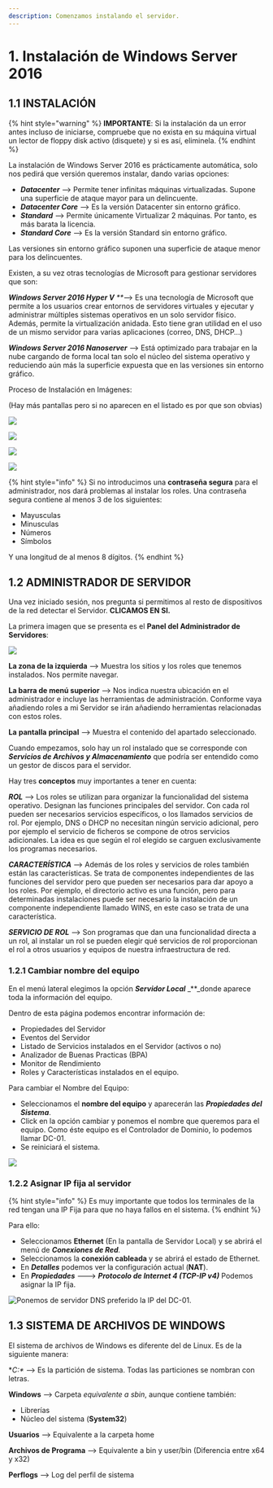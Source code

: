```yaml
---
description: Comenzamos instalando el servidor.
---
```


# 1. Instalación de Windows Server 2016

## **1.1 INSTALACIÓN**

{% hint style="warning" %}
**IMPORTANTE**: Si la instalación da un error antes incluso de iniciarse, compruebe que no exista en su máquina virtual un lector de floppy disk activo \(disquete\) y si es así, eliminela.
{% endhint %}

La instalación de Windows Server 2016 es prácticamente automática, solo nos pedirá que versión queremos instalar, dando varias opciones:

* _**Datacenter**_ --&gt; Permite tener infinitas máquinas virtualizadas. Supone una superficie de ataque mayor para un delincuente.
* _**Datacenter Core**_ --&gt; Es la versión Datacenter sin entorno gráfico.
* _**Standard**_ --&gt; Permite únicamente Virtualizar 2 máquinas. Por tanto, es más barata la licencia.
* _**Standard Core**_ --&gt; Es la versión Standard sin entorno gráfico.

Las versiones sin entorno gráfico suponen una superficie de ataque menor para los delincuentes.

Existen, a su vez otras tecnologías de Microsoft para gestionar servidores que son:

_**Windows Server 2016 Hyper V**_ _\*\*_--&gt; Es una tecnología de Microsoft que permite a los usuarios crear entornos de servidores virtuales y ejecutar y administrar múltiples sistemas operativos en un solo servidor físico. Además, permite la virtualización anidada. Esto tiene gran utilidad en el uso de un mismo servidor para varias aplicaciones \(correo, DNS, DHCP…\)

_**Windows Server 2016 Nanoserver**_ --&gt; Está optimizado para trabajar en la nube cargando de forma local tan solo el núcleo del sistema operativo y reduciendo aún más la superficie expuesta que en las versiones sin entorno gráfico.

Proceso de Instalación en Imágenes:

\(Hay más pantallas pero si no aparecen en el listado es por que son obvias\)

![](../../.gitbook/assets/0.png)

![](../../.gitbook/assets/1.png)

![](../../.gitbook/assets/2%20%281%29.png)

![](../../.gitbook/assets/3%20%281%29.png)

{% hint style="info" %}
Si no introducimos una **contraseña segura** para el administrador, nos dará problemas al instalar los roles. Una contraseña segura contiene al menos 3 de los siguientes:

* Mayusculas
* Minusculas
* Números
* Símbolos

Y una longitud de al menos 8 dígitos.
{% endhint %}

## **1.2 ADMINISTRADOR DE SERVIDOR**

Una vez iniciado sesión, nos pregunta si permitimos al resto de dispositivos de la red detectar el Servidor. **CLICAMOS EN SI.**

La primera imagen que se presenta es el **Panel del Administrador de Servidores**:

![](../../.gitbook/assets/4%20%281%29.png)

**La zona de la izquierda** --&gt; Muestra los sitios y los roles que tenemos instalados. Nos permite navegar.

**La barra de menú superior** --&gt; Nos indica nuestra ubicación en el administrador e incluye las herramientas de administración. Conforme vaya añadiendo roles a mi Servidor se irán añadiendo herramientas relacionadas con estos roles.

**La** **pantalla** **principal** --&gt; Muestra el contenido del apartado seleccionado.

Cuando empezamos, solo hay un rol instalado que se corresponde con _**Servicios de Archivos y Almacenamiento**_ que podría ser entendido como un gestor de discos para el servidor.

Hay tres **conceptos** muy importantes a tener en cuenta:

_**ROL**_ --&gt; Los roles se utilizan para organizar la funcionalidad del sistema operativo. Designan las funciones principales del servidor. Con cada rol pueden ser necesarios servicios específicos, o los llamados servicios de rol. Por ejemplo, DNS o DHCP no necesitan ningún servicio adicional, pero por ejemplo el servicio de ficheros se compone de otros servicios adicionales. La idea es que según el rol elegido se carguen exclusivamente los programas necesarios.

_**CARACTERÍSTICA**_ --&gt; Además de los roles y servicios de roles también están las características. Se trata de componentes independientes de las funciones del servidor pero que pueden ser necesarios para dar apoyo a los roles. Por ejemplo, el directorio activo es una función, pero para determinadas instalaciones puede ser necesario la instalación de un componente independiente llamado WINS, en este caso se trata de una característica.

_**SERVICIO DE ROL**_ --&gt; Son programas que dan una funcionalidad directa a un rol, al instalar un rol se pueden elegir qué servicios de rol proporcionan el rol a otros usuarios y equipos de nuestra infraestructura de red.

### **1.2.1 Cambiar nombre del equipo**

En el menú lateral elegimos la opción _**Servidor Local**_ _\*\*_donde aparece toda la información del equipo.

Dentro de esta página podemos encontrar información de:

* Propiedades del Servidor
* Eventos del Servidor
* Listado de Servicios instalados en el Servidor \(activos o no\)
* Analizador de Buenas Practicas \(BPA\)
* Monitor de Rendimiento
* Roles y Características instalados en el equipo.

Para cambiar el Nombre del Equipo:

* Seleccionamos el **nombre del equipo** y aparecerán las _**Propiedades del Sistema**_.
* Click en la opción cambiar y ponemos el nombre que queremos para el equipo. Como éste equipo es el Controlador de Dominio, lo podemos llamar DC-01.
* Se reiniciará el sistema.

![](../../.gitbook/assets/5%20%281%29.png)

### **1.2.2 Asignar IP fija al servidor**

{% hint style="info" %}
Es muy importante que todos los terminales de la red tengan una IP Fija para que no haya fallos en el sistema.
{% endhint %}

Para ello:

* Seleccionamos **Ethernet** \(En la pantalla de Servidor Local\) y se abrirá el menú de _**Conexiones de Red**._
* Seleccionamos la **conexión cableada** y se abrirá el estado de Ethernet.
* En _**Detalles**_ podemos ver la configuración actual \(**NAT**\).
* En _**Propiedades**_ ---&gt; _**Protocolo de Internet 4 \(TCP-IP v4\)**_ Podemos asignar la IP fija.

![Ponemos de servidor DNS preferido la IP del DC-01.](../../.gitbook/assets/6.png)

## **1.3 SISTEMA DE ARCHIVOS DE WINDOWS**

El sistema de archivos de Windows es diferente del de Linux. Es de la siguiente manera:

**C:\** --&gt; Es la partición de sistema. Todas las particiones se nombran con letras.

**Windows** --&gt; Carpeta _equivalente a sbin_, aunque contiene también:

* Librerías
* Núcleo del sistema \(**System32**\)

**Usuarios** --&gt; Equivalente a la carpeta home

**Archivos de Programa** --&gt; Equivalente a bin y user/bin \(Diferencia entre x64 y x32\)

**Perflogs** --&gt; Log del perfil de sistema

